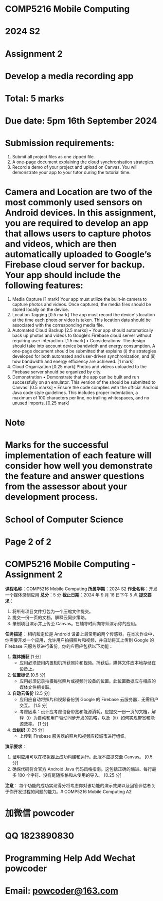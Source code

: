 # COMP5216 Mobile Computing
# 2024 S2
# Assignment 2
# Develop a media recording app
# Total: 5 marks
# Due date: 5pm 16th September 2024
# Submission requirements:
1. Submit all project files as one zipped file.
2. A one-page document explaining the cloud synchronisation strategies.
3. Record a demo of your project and upload on Canvas. You will demonstrate your app to your tutor during the tutorial time.
# Camera and Location are two of the most commonly used sensors on Android devices. In this assignment, you are required to develop an app that allows users to capture photos and videos, which are then automatically uploaded to Google’s Firebase cloud server for backup. Your app should include the following features:
1. Media Capture [1 mark]
Your app must utilize the built-in camera to capture photos and videos. Once captured, the media files should be stored locally on the device.
2. Location Tagging [0.5 mark]
The app must record the device's location at the time each photo or video is taken. This location data should be associated with the corresponding media file.
3. Automated Cloud Backup [2.5 marks]
• Your app should automatically back up photos and videos to Google’s Firebase cloud server without requiring user interaction. [1.5 mark]
• Considerations: The design should take into account device bandwidth and energy consumption. A one-page document should be submitted that explains (i) the strategies developed for both automated and user-driven synchronization, and (ii) how bandwidth and energy efficiency are achieved. [1 mark]
4. Cloud Organization [0.25 mark]
Photos and videos uploaded to the Firebase server should be organized by city.
5. Demonstration
• Demonstrate that the app can be built and run successfully on an emulator. This version of the should be submitted to Canvas. [0.5 marks]
• Ensure the code complies with the official Android Java code style guidelines. This includes proper indentation, a maximum of 100 characters per line, no trailing whitespaces, and no unused imports. [0.25 mark]
# Note
# Marks for the successful implementation of each feature will consider how well you demonstrate the feature and answer questions from the assessor about your development process.

# School of Computer Science
# Page 2 of 2

# COMP5216 Mobile Computing - Assignment 2

**课程名称**：COMP5216 Mobile Computing
**所属学期**：2024 S2
**作业名称**：开发一个媒体录制应用
**总分**：5 分
**截止日期**：2024 年 9 月 16 日下午 5 点
**提交要求**：
1. 将所有项目文件打包为一个压缩文件提交。
2. 提交一份一页的文档，解释云同步策略。
3. 录制项目演示并上传至 Canvas。在辅导时间向导师演示你的应用。

**任务描述**：
相机和定位是 Android 设备上最常用的两个传感器。在本次作业中，你需要开发一个应用，允许用户拍摄照片和视频，并自动将其上传到 Google 的 Firebase 云服务器进行备份。你的应用应包括以下功能：
1. **媒体捕获** [1 分]
    - 应用必须使用内置相机捕获照片和视频。捕获后，媒体文件应本地存储在设备上。
2. **位置标记** [0.5 分]
    - 应用必须记录拍摄每张照片或视频时设备的位置。此位置数据应与相应的媒体文件相关联。
3. **自动云备份** [2.5 分]
    - 应用应自动将照片和视频备份到 Google 的 Firebase 云服务器，无需用户交互。 [1.5 分]
    - 考虑因素：设计应考虑设备带宽和能源消耗。应提交一份一页的文档，解释（i）为自动和用户驱动同步开发的策略，以及（ii）如何实现带宽和能源效率。 [1 分]
4. **云组织** [0.25 分]
    - 上传到 Firebase 服务器的照片和视频应按城市进行组织。

**演示要求**：
1. 证明应用可以在模拟器上成功构建和运行。此版本应提交至 Canvas。 [0.5 分]
2. 确保代码符合官方 Android Java 代码风格指南。这包括正确的缩进、每行最多 100 个字符、没有尾随空格和未使用的导入。 [0.25 分]

**注意**：
每个功能的成功实现得分将考虑你对该功能的演示效果以及回答评估者关于你开发过程的问题的能力。# COMP5216 Mobile Computing A2
# 加微信 powcoder

# QQ 1823890830

# Programming Help Add Wechat powcoder

# Email: powcoder@163.com

